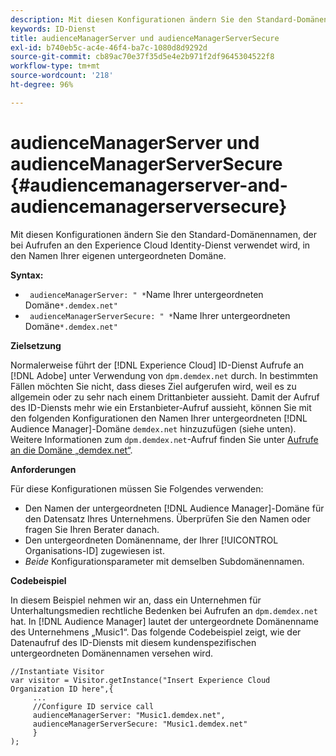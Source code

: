 ```yaml
---
description: Mit diesen Konfigurationen ändern Sie den Standard-Domänennamen, der bei Aufrufen an den Experience Cloud Identity-Dienst verwendet wird, in den Namen Ihrer eigenen untergeordneten Domäne.
keywords: ID-Dienst
title: audienceManagerServer und audienceManagerServerSecure
exl-id: b740eb5c-ac4e-46f4-ba7c-1080d8d9292d
source-git-commit: cb89ac70e37f35d5e4e2b971f2df9645304522f8
workflow-type: tm+mt
source-wordcount: '218'
ht-degree: 96%

---
```


# audienceManagerServer und audienceManagerServerSecure {#audiencemanagerserver-and-audiencemanagerserversecure}

Mit diesen Konfigurationen ändern Sie den Standard-Domänennamen, der bei Aufrufen an den Experience Cloud Identity-Dienst verwendet wird, in den Namen Ihrer eigenen untergeordneten Domäne.

**Syntax:**

* ` audienceManagerServer: " *`Name Ihrer untergeordneten Domäne`*.demdex.net"`
* ` audienceManagerServerSecure: " *`Name Ihrer untergeordneten Domäne`*.demdex.net"`

**Zielsetzung**

Normalerweise führt der [!DNL Experience Cloud] ID-Dienst Aufrufe an [!DNL Adobe] unter Verwendung von `dpm.demdex.net` durch. In bestimmten Fällen möchten Sie nicht, dass dieses Ziel aufgerufen wird, weil es zu allgemein oder zu sehr nach einem Drittanbieter aussieht. Damit der Aufruf des ID-Diensts mehr wie ein Erstanbieter-Aufruf aussieht, können Sie mit den folgenden Konfigurationen den Namen Ihrer untergeordneten [!DNL Audience Manager]-Domäne `demdex.net` hinzuzufügen (siehe unten). Weitere Informationen zum `dpm.demdex.net`-Aufruf finden Sie unter [Aufrufe an die Domäne „demdex.net“](https://experienceleague.adobe.com/docs/audience-manager/user-guide/reference/demdex-calls.html).

**Anforderungen**

Für diese Konfigurationen müssen Sie Folgendes verwenden:

* Den Namen der untergeordneten [!DNL Audience Manager]-Domäne für den Datensatz Ihres Unternehmens. Überprüfen Sie den Namen oder fragen Sie Ihren Berater danach.
* Den untergeordneten Domänenname, der Ihrer [!UICONTROL Organisations-ID] zugewiesen ist.
* *Beide* Konfigurationsparameter mit demselben Subdomänennamen.

**Codebeispiel**

In diesem Beispiel nehmen wir an, dass ein Unternehmen für Unterhaltungsmedien rechtliche Bedenken bei Aufrufen an `dpm.demdex.net` hat. In [!DNL Audience Manager] lautet der untergeordnete Domänenname des Unternehmens „Music1“. Das folgende Codebeispiel zeigt, wie der Datenaufruf des ID-Diensts mit diesem kundenspezifischen untergeordneten Domänennamen versehen wird.

```
//Instantiate Visitor 
var visitor = Visitor.getInstance("Insert Experience Cloud Organization ID here",{ 
     ... 
     //Configure ID service call 
     audienceManagerServer: "Music1.demdex.net", 
     audienceManagerServerSecure: "Music1.demdex.net" 
     } 
);
```
